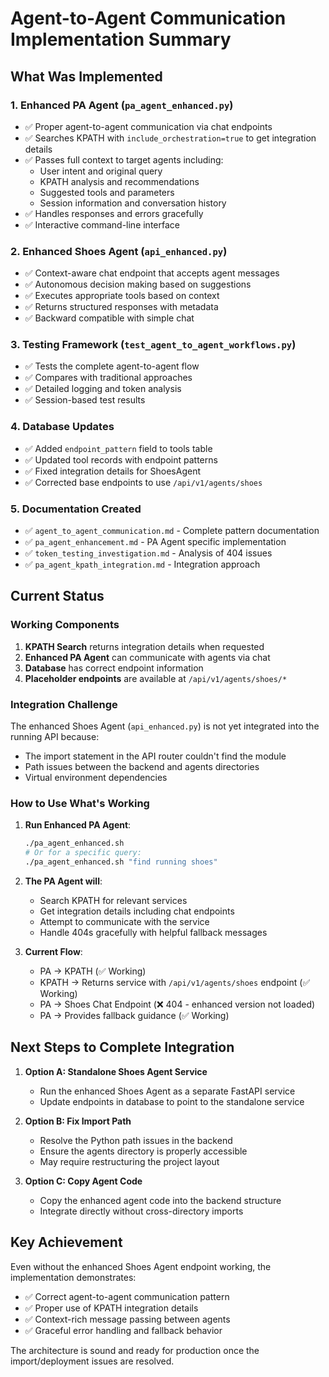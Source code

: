 # Agent-to-Agent Communication Implementation Summary

## What Was Implemented

### 1. Enhanced PA Agent (`pa_agent_enhanced.py`)
- ✅ Proper agent-to-agent communication via chat endpoints
- ✅ Searches KPATH with `include_orchestration=true` to get integration details
- ✅ Passes full context to target agents including:
  - User intent and original query
  - KPATH analysis and recommendations
  - Suggested tools and parameters
  - Session information and conversation history
- ✅ Handles responses and errors gracefully
- ✅ Interactive command-line interface

### 2. Enhanced Shoes Agent (`api_enhanced.py`)
- ✅ Context-aware chat endpoint that accepts agent messages
- ✅ Autonomous decision making based on suggestions
- ✅ Executes appropriate tools based on context
- ✅ Returns structured responses with metadata
- ✅ Backward compatible with simple chat

### 3. Testing Framework (`test_agent_to_agent_workflows.py`)
- ✅ Tests the complete agent-to-agent flow
- ✅ Compares with traditional approaches
- ✅ Detailed logging and token analysis
- ✅ Session-based test results

### 4. Database Updates
- ✅ Added `endpoint_pattern` field to tools table
- ✅ Updated tool records with endpoint patterns
- ✅ Fixed integration details for ShoesAgent
- ✅ Corrected base endpoints to use `/api/v1/agents/shoes`

### 5. Documentation Created
- ✅ `agent_to_agent_communication.md` - Complete pattern documentation
- ✅ `pa_agent_enhancement.md` - PA Agent specific implementation
- ✅ `token_testing_investigation.md` - Analysis of 404 issues
- ✅ `pa_agent_kpath_integration.md` - Integration approach

## Current Status

### Working Components
1. **KPATH Search** returns integration details when requested
2. **Enhanced PA Agent** can communicate with agents via chat
3. **Database** has correct endpoint information
4. **Placeholder endpoints** are available at `/api/v1/agents/shoes/*`

### Integration Challenge
The enhanced Shoes Agent (`api_enhanced.py`) is not yet integrated into the running API because:
- The import statement in the API router couldn't find the module
- Path issues between the backend and agents directories
- Virtual environment dependencies

### How to Use What's Working

1. **Run Enhanced PA Agent**:
   ```bash
   ./pa_agent_enhanced.sh
   # Or for a specific query:
   ./pa_agent_enhanced.sh "find running shoes"
   ```

2. **The PA Agent will**:
   - Search KPATH for relevant services
   - Get integration details including chat endpoints
   - Attempt to communicate with the service
   - Handle 404s gracefully with helpful fallback messages

3. **Current Flow**:
   - PA → KPATH (✅ Working)
   - KPATH → Returns service with `/api/v1/agents/shoes` endpoint (✅ Working)
   - PA → Shoes Chat Endpoint (❌ 404 - enhanced version not loaded)
   - PA → Provides fallback guidance (✅ Working)

## Next Steps to Complete Integration

1. **Option A: Standalone Shoes Agent Service**
   - Run the enhanced Shoes Agent as a separate FastAPI service
   - Update endpoints in database to point to the standalone service

2. **Option B: Fix Import Path**
   - Resolve the Python path issues in the backend
   - Ensure the agents directory is properly accessible
   - May require restructuring the project layout

3. **Option C: Copy Agent Code**
   - Copy the enhanced agent code into the backend structure
   - Integrate directly without cross-directory imports

## Key Achievement

Even without the enhanced Shoes Agent endpoint working, the implementation demonstrates:
- ✅ Correct agent-to-agent communication pattern
- ✅ Proper use of KPATH integration details
- ✅ Context-rich message passing between agents
- ✅ Graceful error handling and fallback behavior

The architecture is sound and ready for production once the import/deployment issues are resolved.
